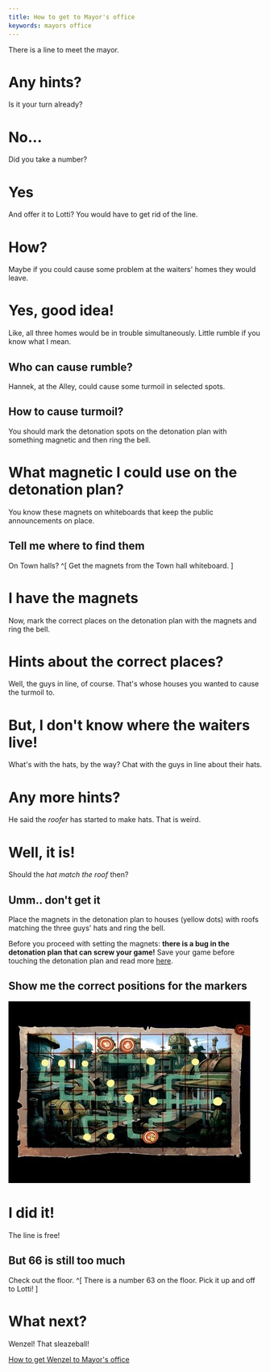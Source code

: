 ```yaml
---
title: How to get to Mayor's office
keywords: mayors office
---
```


There is a line to meet the mayor.

# Any hints?
Is it your turn already?

# No...
Did you take a number?

# Yes
And offer it to Lotti? You would have to get rid of the line.

# How?
Maybe if you could cause some problem at the waiters' homes they would leave.

# Yes, good idea!
Like, all three homes would be in trouble simultaneously. Little rumble if you know what I mean.

## Who can cause rumble?
Hannek, at the Alley, could cause some turmoil in selected spots.

## How to cause turmoil?
You should mark the detonation spots on the detonation plan with something magnetic and then ring the bell.

# What magnetic I could use on the detonation plan?
You know these magnets on whiteboards that keep the public announcements on place.

## Tell me where to find them
On Town halls? ^[ Get the magnets from the Town hall whiteboard. ]

# I have the magnets
Now, mark the correct places on the detonation plan with the magnets and ring the bell.

# Hints about the correct places?
Well, the guys in line, of course. That's whose houses you wanted to cause the turmoil to.

# But, I don't know where the waiters live!
What's with the hats, by the way? Chat with the guys in line about their hats.

# Any more hints?
He said the _roofer_ has started to make hats. That is weird.

# Well, it is!
Should the _hat match the roof_ then?

## Umm.. don't get it
Place the magnets in the detonation plan to houses (yellow dots) with roofs matching the three guys' hats and ring the bell.

Before you proceed with setting the magnets: **there is a bug in the detonation plan that can screw your game!** Save your game before touching the detonation plan and read more [here](../magnet-bug.md).

## Show me the correct positions for the markers
![Explosion map](explosion_map.jpg)

# I did it!
The line is free!

## But 66 is still too much
Check out the floor. ^[ There is a number 63 on the floor. Pick it up and off to Lotti! ]

# What next?
Wenzel! That sleazeball!

[How to get Wenzel to Mayor's office](wenzel.md)
